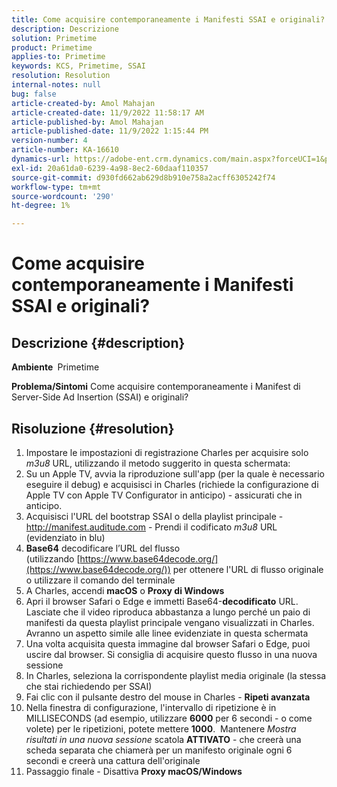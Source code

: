 ```yaml
---
title: Come acquisire contemporaneamente i Manifesti SSAI e originali?
description: Descrizione
solution: Primetime
product: Primetime
applies-to: Primetime
keywords: KCS, Primetime, SSAI
resolution: Resolution
internal-notes: null
bug: false
article-created-by: Amol Mahajan
article-created-date: 11/9/2022 11:58:17 AM
article-published-by: Amol Mahajan
article-published-date: 11/9/2022 1:15:44 PM
version-number: 4
article-number: KA-16610
dynamics-url: https://adobe-ent.crm.dynamics.com/main.aspx?forceUCI=1&pagetype=entityrecord&etn=knowledgearticle&id=0a56cac8-2560-ed11-9561-6045bd006268
exl-id: 20a61da0-6239-4a98-8ec2-60daaf110357
source-git-commit: d930fd662ab629d8b910e758a2acff6305242f74
workflow-type: tm+mt
source-wordcount: '290'
ht-degree: 1%

---
```


# Come acquisire contemporaneamente i Manifesti SSAI e originali?

## Descrizione {#description}

<b>Ambiente </b>
Primetime


<b>Problema/Sintomi</b>
Come acquisire contemporaneamente i Manifest di Server-Side Ad Insertion (SSAI) e originali?


## Risoluzione {#resolution}


1. Impostare le impostazioni di registrazione Charles per acquisire solo *m3u8* URL, utilizzando il metodo suggerito in questa schermata:
2. Su un Apple TV, avvia la riproduzione sull&#39;app (per la quale è necessario eseguire il debug) e acquisisci in Charles (richiede la configurazione di Apple TV con Apple TV Configurator in anticipo) - assicurati che in anticipo.
3. Acquisisci l&#39;URL del bootstrap SSAI o della playlist principale - http://manifest.auditude.com - Prendi il codificato *m3u8* URL (evidenziato in blu)
4. <b>Base64</b> decodificare l’URL del flusso (utilizzando [https://www.base64decode.org/](https://www.base64decode.org/)) per ottenere l&#39;URL di flusso originale o utilizzare il comando del terminale
5. A Charles, accendi <b>macOS</b> o <b>Proxy di Windows</b>
6. Apri il browser Safari o Edge e immetti Base64-<b>decodificato</b> URL. Lasciate che il video riproduca abbastanza a lungo perché un paio di manifesti da questa playlist principale vengano visualizzati in Charles. Avranno un aspetto simile alle linee evidenziate in questa schermata
7. Una volta acquisita questa immagine dal browser Safari o Edge, puoi uscire dal browser. Si consiglia di acquisire questo flusso in una nuova sessione
8. In Charles, seleziona la corrispondente playlist media originale (la stessa che stai richiedendo per SSAI)
9. Fai clic con il pulsante destro del mouse in Charles - <b>Ripeti avanzata</b>
10. Nella finestra di configurazione, l&#39;intervallo di ripetizione è in MILLISECONDS (ad esempio, utilizzare <b>6000</b> per 6 secondi - o come volete) per le ripetizioni, potete mettere <b>1000</b>.  Mantenere *Mostra risultati in una nuova sessione* scatola <b>ATTIVATO</b> - che creerà una scheda separata che chiamerà per un manifesto originale ogni 6 secondi e creerà una cattura dell&#39;originale
11. Passaggio finale - Disattiva <b>Proxy macOS/Windows</b>
